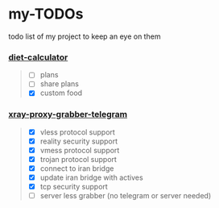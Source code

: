 # my-TODOs
todo list of my project to keep an eye on them



### [diet-calculator](https://github.com/MrMohebi/diet-calculator)
> - [ ] plans
> - [ ] share plans
> - [x] custom food

### [xray-proxy-grabber-telegram](https://github.com/MrMohebi/xray-proxy-grabber-telegram)
> - [x] vless protocol support
> - [x] reality security support
> - [x] vmess protocol support
> - [x] trojan protocol support
> - [x] connect to iran bridge
> - [x] update iran bridge with actives
> - [x] tcp security support
> - [ ] server less grabber (no telegram or server needed)
